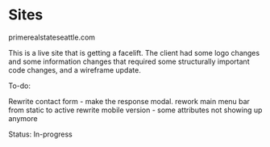 # Sites

primerealstateseattle.com

This is a live site that is getting a facelift. The client had some logo changes and some information changes that required some structurally important code changes, and a wireframe update. 

To-do:

Rewrite contact form - make the response modal.
rework main menu bar from static to active
rewrite mobile version - some attributes not showing up anymore

Status: In-progress






